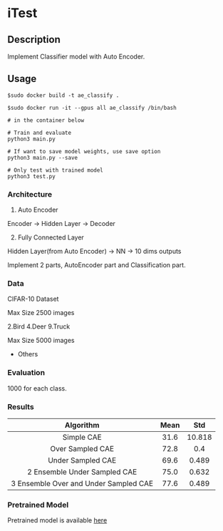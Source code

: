 # iTest


## Description

Implement Classifier model with Auto Encoder.

## Usage
```Shell
$sudo docker build -t ae_classify .

$sudo docker run -it --gpus all ae_classify /bin/bash

# in the container below

# Train and evaluate
python3 main.py

# If want to save model weights, use save option
python3 main.py --save

# Only test with trained model
python3 test.py
```


### Architecture

1. Auto Encoder

Encoder -> Hidden Layer -> Decoder

2. Fully Connected Layer

Hidden Layer(from Auto Encoder) -> NN -> 10 dims outputs


Implement 2 parts, AutoEncoder part and Classification part.


### Data

CIFAR-10 Dataset

Max Size 2500 images

  2.Bird
  4.Deer
  9.Truck

Max Size 5000 images

- Others


### Evaluation

1000 for each class.

### Results

| Algorithm | Mean | Std |
| :---: | :---: | :---: |
| Simple CAE | 31.6 | 10.818 |
| Over Sampled CAE | 72.8 | 0.4 |
| Under Sampled CAE | 69.6 | 0.489 |
| 2 Ensemble Under Sampled CAE | 75.0 | 0.632 |
| 3 Ensemble Over and Under Sampled CAE | 77.6 | 0.489 | 

### Pretrained Model

Pretrained model is available [here](https://drive.google.com/drive/folders/1B4mSPVkEN2pWp2hAWq9eMPJnIkr4zE9i?usp=sharing)


